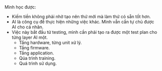Mình học được:
- Kiếm tiền không phải nhờ tạo nên thứ mới mà làm thứ có sẵn tốt hơn.
- AI là công cụ để thực hiện những việc khác. Mình vẫn cần tự chủ được AI cho cá nhân.
- Việc này bắt đầu từ testing, mình cần phải tạo ra được một test plan cho từng layer AI một.
    - Tầng hardware, từng unit xử lý.
    - Tầng firmware.
    - Tầng application.
    - Qúa trình training.
    - Quá trình sử dụng.
